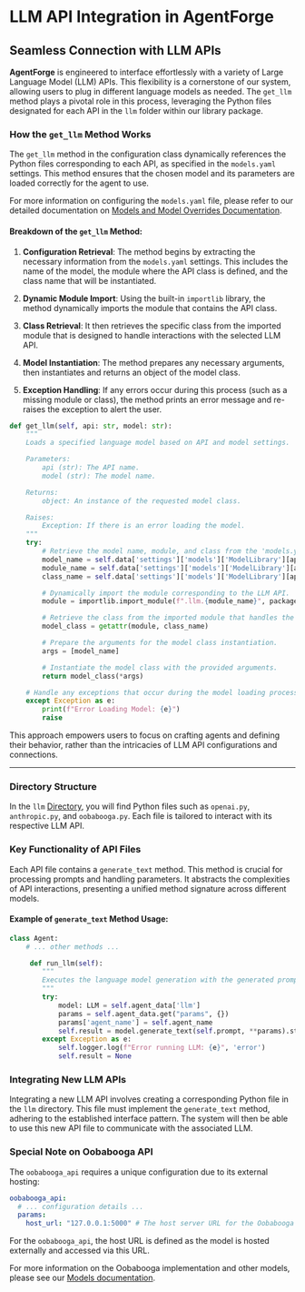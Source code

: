 # LLM API Integration in AgentForge

## Seamless Connection with LLM APIs

**AgentForge** is engineered to interface effortlessly with a variety of Large Language Model (LLM) APIs. This flexibility is a cornerstone of our system, allowing users to plug in different language models as needed. The `get_llm` method plays a pivotal role in this process, leveraging the Python files designated for each API in the `llm` folder within our library package.

### How the `get_llm` Method Works

The `get_llm` method in the configuration class dynamically references the Python files corresponding to each API,
as specified in the `models.yaml` settings.
This method ensures that the chosen model and its parameters are loaded correctly for the agent to use.

For more information on configuring the `models.yaml` file, please refer to our detailed documentation on [Models and Model Overrides Documentation](../Settings/Models.md).

#### Breakdown of the `get_llm` Method:

1. **Configuration Retrieval**: The method begins by extracting the necessary information from the `models.yaml` settings. This includes the name of the model, the module where the API class is defined, and the class name that will be instantiated.

2. **Dynamic Module Import**: Using the built-in `importlib` library, the method dynamically imports the module that contains the API class.

3. **Class Retrieval**: It then retrieves the specific class from the imported module that is designed to handle interactions with the selected LLM API.

4. **Model Instantiation**: The method prepares any necessary arguments, then instantiates and returns an object of the model class.

5. **Exception Handling**: If any errors occur during this process (such as a missing module or class), the method prints an error message and re-raises the exception to alert the user.

```python
def get_llm(self, api: str, model: str):
    """
    Loads a specified language model based on API and model settings.

    Parameters:
        api (str): The API name.
        model (str): The model name.

    Returns:
        object: An instance of the requested model class.

    Raises:
        Exception: If there is an error loading the model.
    """
    try:
        # Retrieve the model name, module, and class from the 'models.yaml' settings.
        model_name = self.data['settings']['models']['ModelLibrary'][api]['models'][model]['name']
        module_name = self.data['settings']['models']['ModelLibrary'][api]['module']
        class_name = self.data['settings']['models']['ModelLibrary'][api]['class']

        # Dynamically import the module corresponding to the LLM API.
        module = importlib.import_module(f".llm.{module_name}", package=__package__)

        # Retrieve the class from the imported module that handles the LLM connection.
        model_class = getattr(module, class_name)

        # Prepare the arguments for the model class instantiation.
        args = [model_name]

        # Instantiate the model class with the provided arguments.
        return model_class(*args)

    # Handle any exceptions that occur during the model loading process.
    except Exception as e:
        print(f"Error Loading Model: {e}")
        raise
```
 
This approach empowers users to focus on crafting agents and defining their behavior, rather than the intricacies of LLM API configurations and connections.

--- 

### Directory Structure

In the `llm` [Directory](../../src/agentforge/llm), you will find Python files such as `openai.py`, `anthropic.py`, and `oobabooga.py`. Each file is tailored to interact with its respective LLM API.

### Key Functionality of API Files

Each API file contains a `generate_text` method. This method is crucial for processing prompts and handling parameters. It abstracts the complexities of API interactions, presenting a unified method signature across different models.

#### Example of `generate_text` Method Usage:

```python
class Agent:
    # ... other methods ...

     def run_llm(self):
        """
        Executes the language model generation with the generated prompt(s) and any specified parameters.
        """
        try:
            model: LLM = self.agent_data['llm']
            params = self.agent_data.get("params", {})
            params['agent_name'] = self.agent_name
            self.result = model.generate_text(self.prompt, **params).strip()
        except Exception as e:
            self.logger.log(f"Error running LLM: {e}", 'error')
            self.result = None
```

### Integrating New LLM APIs

Integrating a new LLM API involves creating a corresponding Python file in the `llm` directory. This file must implement the `generate_text` method, adhering to the established interface pattern. The system will then be able to use this new API file to communicate with the associated LLM.

### Special Note on Oobabooga API

The `oobabooga_api` requires a unique configuration due to its external hosting:

```yaml
oobabooga_api:
  # ... configuration details ...
  params:
    host_url: "127.0.0.1:5000" # The host server URL for the Oobabooga model
```

For the `oobabooga_api`, the host URL is defined as the model is hosted externally and accessed via this URL.

For more information on the Oobabooga implementation and other models, please see our [Models documentation](../Settings/Models.md).
